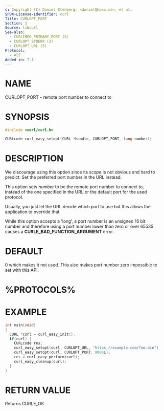 ```yaml
---
c: Copyright (C) Daniel Stenberg, <daniel@haxx.se>, et al.
SPDX-License-Identifier: curl
Title: CURLOPT_PORT
Section: 3
Source: libcurl
See-also:
  - CURLINFO_PRIMARY_PORT (3)
  - CURLOPT_STDERR (3)
  - CURLOPT_URL (3)
Protocol:
  - All
Added-in: 7.1
---
```


# NAME

CURLOPT_PORT - remote port number to connect to

# SYNOPSIS

~~~c
#include <curl/curl.h>

CURLcode curl_easy_setopt(CURL *handle, CURLOPT_PORT, long number);
~~~

# DESCRIPTION

We discourage using this option since its scope is not obvious and hard to
predict. Set the preferred port number in the URL instead.

This option sets *number* to be the remote port number to connect to,
instead of the one specified in the URL or the default port for the used
protocol.

Usually, you just let the URL decide which port to use but this allows the
application to override that.

While this option accepts a 'long', a port number is an unsigned 16 bit number
and therefore using a port number lower than zero or over 65535 causes a
**CURLE_BAD_FUNCTION_ARGUMENT** error.

# DEFAULT

0 which makes it not used. This also makes port number zero impossible to set
with this API.

# %PROTOCOLS%

# EXAMPLE

~~~c
int main(void)
{
  CURL *curl = curl_easy_init();
  if(curl) {
    CURLcode res;
    curl_easy_setopt(curl, CURLOPT_URL, "https://example.com/foo.bin");
    curl_easy_setopt(curl, CURLOPT_PORT, 8080L);
    res = curl_easy_perform(curl);
    curl_easy_cleanup(curl);
  }
}
~~~

# RETURN VALUE

Returns CURLE_OK
